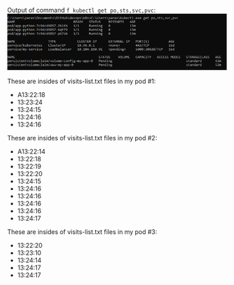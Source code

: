 Output of command ```f kubectl get po,sts,svc,pvc```:
![outputt](./screenshots/lab13_get.png)

These are insides of visits-list.txt files in my pod #1:
- A13:22:18
- 13:23:24
- 13:24:15
- 13:24:16
- 13:24:16

These are insides of visits-list.txt files in my pod #2:
- A13:22:14
- 13:22:18
- 13:22:19
- 13:22:20
- 13:24:15
- 13:24:16
- 13:24:16
- 13:24:16
- 13:24:16
- 13:24:17

These are insides of visits-list.txt files in my pod #3:
- 13:22:20
- 13:23:10
- 13:24:14
- 13:24:17
- 13:24:17 




